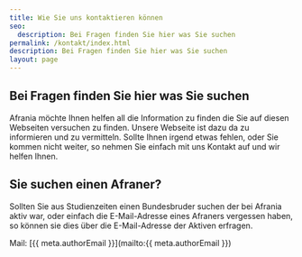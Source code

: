 ```yaml
---
title: Wie Sie uns kontaktieren können
seo:
  description: Bei Fragen finden Sie hier was Sie suchen
permalink: /kontakt/index.html
description: Bei Fragen finden Sie hier was Sie suchen
layout: page
---
```


## Bei Fragen finden Sie hier was Sie suchen

Afrania möchte Ihnen helfen all die Information zu finden die Sie auf diesen Webseiten versuchen zu finden. Unsere Webseite ist dazu da zu informieren und zu vermitteln. Sollte Ihnen irgend etwas fehlen, oder Sie kommen nicht weiter, so nehmen Sie einfach mit uns Kontakt auf und wir helfen Ihnen.

## Sie suchen einen Afraner?

Sollten Sie aus Studienzeiten einen Bundesbruder suchen der bei Afrania aktiv war, oder einfach die E-Mail-Adresse eines Afraners vergessen haben, so können sie dies über die E-Mail-Adresse der Aktiven erfragen.

Mail: [{{ meta.authorEmail }}](mailto:{{ meta.authorEmail }})
